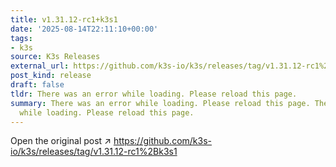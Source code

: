 ```yaml
---
title: v1.31.12-rc1+k3s1
date: '2025-08-14T22:11:10+00:00'
tags:
- k3s
source: K3s Releases
external_url: https://github.com/k3s-io/k3s/releases/tag/v1.31.12-rc1%2Bk3s1
post_kind: release
draft: false
tldr: There was an error while loading. Please reload this page.
summary: There was an error while loading. Please reload this page. There was an error
  while loading. Please reload this page.
---
```

Open the original post ↗ https://github.com/k3s-io/k3s/releases/tag/v1.31.12-rc1%2Bk3s1
